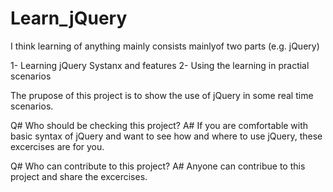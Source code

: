 Learn_jQuery
============

I think learning of anything mainly consists mainlyof two parts (e.g. jQuery)

1- Learning jQuery Systanx and features
2- Using the learning in practial scenarios

The prupose of this project is to show the use of jQuery in some real time scenarios.

Q# Who should be checking this project?
A# If you are comfortable with basic syntax of jQuery and want to see how and where to use jQuery, these excercises are for you.

Q# Who can contribute to this project?
A# Anyone can contribue to this project and share the excercises.
